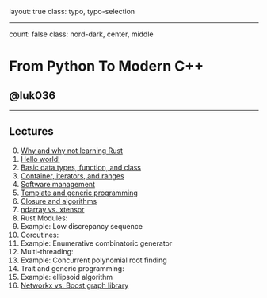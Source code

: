 layout: true
class: typo, typo-selection

---

count: false
class: nord-dark, center, middle

# From Python To Modern C++

## @luk036

---

Lectures
--------

0. [Why and why not learning Rust](lec00.html)
1. [Hello world!](lec01.html)
2. [Basic data types, function, and class](lec02.html)
3. [Container, iterators, and ranges](lec04.html)
3. [Software management](lec03a.html)
4. [Template and generic programming](lec03.html)
5. [Closure and algorithms](lec05.html)
7. [ndarray vs. xtensor](lec07.html)
8. Rust Modules:
9. Example: Low discrepancy sequence
11. Coroutines:
12. Example: Enumerative combinatoric generator
10. Multi-threading:
11. Example: Concurrent polynomial root finding
14. Trait and generic programming:
15. Example: ellipsoid algorithm
6. [Networkx vs. Boost graph library](lec06.html)
